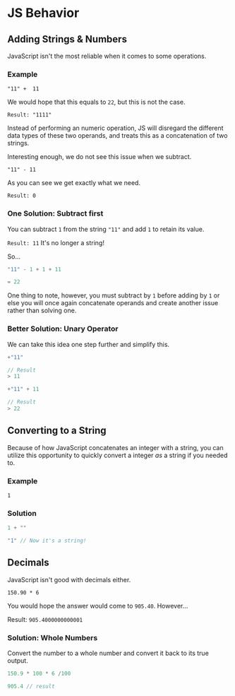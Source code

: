 # JS Behavior

## Adding Strings & Numbers

JavaScript isn't the most reliable when it comes to some operations. 

### Example

`"11" +  11`

We would hope that this equals to `22`, but this is not the case. 

`Result: "1111"`

Instead of performing an numeric operation, JS will disregard the different data types of these two operands, and treats this as a concatenation of two strings.

Interesting enough, we do not see this issue when we subtract.

`"11" - 11`

As you can see we get exactly what we need.

`Result: 0`

### One Solution: Subtract first

You can subtract `1` from the string `"11"` and add `1` to retain its value.

`Result: 11` It's no longer a string!

So...

```js
"11" - 1 + 1 + 11

= 22
```

One thing to note, however, you must subtract by `1` before adding by `1` or else you will once again concatenate operands and create another issue rather than solving one.

### Better Solution: Unary Operator

We can take this idea one step further and simplify this.

```js
+"11"

// Result
> 11

+"11" + 11

// Result
> 22
```

## Converting to a String

Because of how JavaScript concatenates an integer with a string, you can utilize this opportunity to quickly convert a integer *as* a string if you needed to.

### Example

`1`

### Solution 

```js
1 + ""

"1" // Now it's a string!
```

## Decimals

JavaScript isn't good with decimals either. 

`150.90 * 6`

You would hope the answer would come to `905.40`.
However...

Result: `905.4000000000001`

### Solution: Whole Numbers

Convert the number to a whole number and convert it back to its true output.

```js
150.9 * 100 * 6 /100

905.4 // result
```
